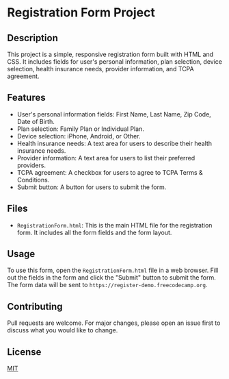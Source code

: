 # Registration Form Project

## Description
This project is a simple, responsive registration form built with HTML and CSS. It includes fields for user's personal information, plan selection, device selection, health insurance needs, provider information, and TCPA agreement.

## Features
- User's personal information fields: First Name, Last Name, Zip Code, Date of Birth.
- Plan selection: Family Plan or Individual Plan.
- Device selection: iPhone, Android, or Other.
- Health insurance needs: A text area for users to describe their health insurance needs.
- Provider information: A text area for users to list their preferred providers.
- TCPA agreement: A checkbox for users to agree to TCPA Terms & Conditions.
- Submit button: A button for users to submit the form.

## Files
- `RegistrationForm.html`: This is the main HTML file for the registration form. It includes all the form fields and the form layout.

## Usage
To use this form, open the `RegistrationForm.html` file in a web browser. Fill out the fields in the form and click the "Submit" button to submit the form. The form data will be sent to `https://register-demo.freecodecamp.org`.

## Contributing
Pull requests are welcome. For major changes, please open an issue first to discuss what you would like to change.

## License
[MIT](https://choosealicense.com/licenses/mit/)